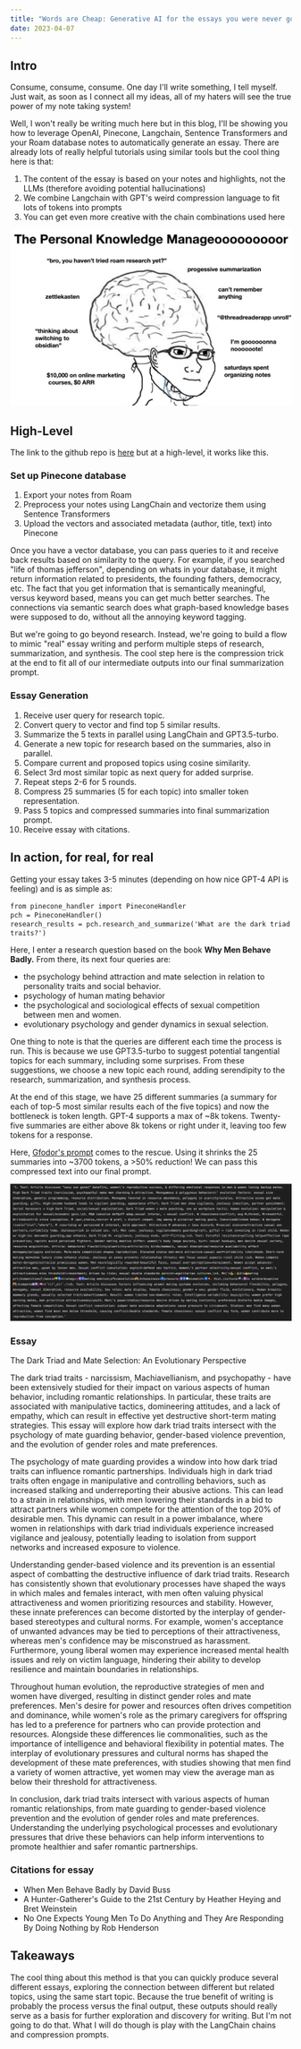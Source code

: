 ```yaml
---
title: "Words are Cheap: Generative AI for the essays you were never going to write"
date: 2023-04-07
---
```


## Intro
Consume, consume, consume. One day I'll write something, I tell myself. Just wait, as soon as I connect all my ideas, all of my haters will see the true power of my note taking system!

Well, I won't really be writing much here but in this blog, I'll be showing you how to leverage OpenAI, Pinecone, Langchain, Sentence Transformers and your Roam database notes to automatically generate an essay. There are already lots of really helpful tutorials using similar tools but the cool thing here is that:
1. The content of the essay is based on your notes and highlights, not the LLMs (therefore avoiding potential hallucinations)
2. We combine Langchain with GPT's weird compression language to fit lots of tokens into prompts
3. You can get even more creative with the chain combinations used here

![Alt Text](/assets/images/2023-04-07-note-takeeer.jpg)

## High-Level
The link to the github repo is [here]([https://www.example.com/](https://github.com/d-v-dlee/langchain-pinecone-roam)) but at a high-level, it works like this.

### Set up Pinecone database
1. Export your notes from Roam
2. Preprocess your notes using LangChain and vectorize them using Sentence Transformers
3. Upload the vectors and associated metadata (author, title, text) into Pinecone

Once you have a vector database, you can pass queries to it and receive back results based on similarity to the query. For example, if you searched "life of thomas jefferson", depending on whats in your database, it might return information related to presidents, the founding fathers, democracy, etc. The fact that you get information that is semantically meaningful, versus keyword based, means you can get much better searches. The connections via semantic search does what graph-based knowledge bases were supposed to do, without all the annoying keyword tagging.

But we're going to go beyond research. Instead, we're going to build a flow to mimic "real" essay writing and perform multiple steps of research, summarization, and synthesis. The cool step here is the compression trick at the end to fit all of our intermediate outputs into our final summarization prompt.

### Essay Generation
1. Receive user query for research topic.
2. Convert query to vector and find top 5 similar results.
3. Summarize the 5 texts in parallel using LangChain and GPT3.5-turbo.
4. Generate a new topic for research based on the summaries, also in parallel.
5. Compare current and proposed topics using cosine similarity.
6. Select 3rd most similar topic as next query for added surprise.
7. Repeat steps 2-6 for 5 rounds.
8. Compress 25 summaries (5 for each topic) into smaller token representation.
9. Pass 5 topics and compressed summaries into final summarization prompt.
10. Receive essay with citations.

## In action, for real, for real

Getting your essay takes 3-5 minutes (depending on how nice GPT-4 API is feeling) and is as simple as:
```
from pinecone_handler import PineconeHandler
pch = PineconeHandler()
research_results = pch.research_and_summarize('What are the dark triad traits?')
```

Here, I enter a research question based on the book **Why Men Behave Badly.** From there, its next four queries are:
* the psychology behind attraction and mate selection in relation to personality traits and social behavior.
* psychology of human mating behavior
* the psychological and sociological effects of sexual competition between men and women.
* evolutionary psychology and gender dynamics in sexual selection.

One thing to note is that the queries are different each time the process is run. This is because we use GPT3.5-turbo to suggest potential tangential topics for each summary, including some surprises. From these suggestions, we choose a new topic each round, adding serendipity to the research, summarization, and synthesis process.

At the end of this stage, we have 25 different summaries (a summary for each of top-5 most similar results each of the five topics) and now the bottleneck is token length. GPT-4 supports a max of ~8k tokens. Twenty-five summaries are either above 8k tokens or right under it, leaving too few tokens for a response. 

Here, [Gfodor's prompt](https://twitter.com/gfodor/status/1643415357615640577) comes to the rescue. Using it shrinks the 25 summaries into ~3700 tokens, a >50% reduction! We can pass this compressed text into our final prompt.

![Alt Text](/assets/images/2023-04-07-shoggoth.jpg)

### Essay

The Dark Triad and Mate Selection: An Evolutionary Perspective

The dark triad traits - narcissism, Machiavellianism, and psychopathy - have been extensively studied for their impact on various aspects of human behavior, including romantic relationships. In particular, these traits are associated with manipulative tactics, domineering attitudes, and a lack of empathy, which can result in effective yet destructive short-term mating strategies. This essay will explore how dark triad traits intersect with the psychology of mate guarding behavior, gender-based violence prevention, and the evolution of gender roles and mate preferences.

The psychology of mate guarding provides a window into how dark triad traits can influence romantic partnerships. Individuals high in dark triad traits often engage in manipulative and controlling behaviors, such as increased stalking and underreporting their abusive actions. This can lead to a strain in relationships, with men lowering their standards in a bid to attract partners while women compete for the attention of the top 20% of desirable men. This dynamic can result in a power imbalance, where women in relationships with dark triad individuals experience increased vigilance and jealousy, potentially leading to isolation from support networks and increased exposure to violence.

Understanding gender-based violence and its prevention is an essential aspect of combatting the destructive influence of dark triad traits. Research has consistently shown that evolutionary processes have shaped the ways in which males and females interact, with men often valuing physical attractiveness and women prioritizing resources and stability. However, these innate preferences can become distorted by the interplay of gender-based stereotypes and cultural norms. For example, women's acceptance of unwanted advances may be tied to perceptions of their attractiveness, whereas men's confidence may be misconstrued as harassment. Furthermore, young liberal women may experience increased mental health issues and rely on victim language, hindering their ability to develop resilience and maintain boundaries in relationships.

Throughout human evolution, the reproductive strategies of men and women have diverged, resulting in distinct gender roles and mate preferences. Men's desire for power and resources often drives competition and dominance, while women's role as the primary caregivers for offspring has led to a preference for partners who can provide protection and resources. Alongside these differences lie commonalities, such as the importance of intelligence and behavioral flexibility in potential mates. The interplay of evolutionary pressures and cultural norms has shaped the development of these mate preferences, with studies showing that men find a variety of women attractive, yet women may view the average man as below their threshold for attractiveness.

In conclusion, dark triad traits intersect with various aspects of human romantic relationships, from mate guarding to gender-based violence prevention and the evolution of gender roles and mate preferences. Understanding the underlying psychological processes and evolutionary pressures that drive these behaviors can help inform interventions to promote healthier and safer romantic partnerships.

### Citations for essay
* When Men Behave Badly by David Buss
* A Hunter-Gatherer's Guide to the 21st Century by Heather Heying and Bret Weinstein
* No One Expects Young Men To Do Anything and They Are Responding By Doing Nothing by Rob Henderson

## Takeaways

The cool thing about this method is that you can quickly produce several different essays, exploring the connection between different but related topics, using the same start topic. Because the true benefit of writing is probably the process versus the final output, these outputs should really serve as a basis for further exploration and discovery for writing. But I'm not going to do that. What I will do though is play with the LangChain chains and compression prompts. 
